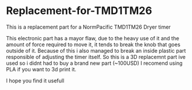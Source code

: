 # Replacement-for-TMD1TM26
This is a replacement part for a NormPacific TMD1TM26 Dryer timer 

This electronic part has a mayor flaw, due to the heavy use of it and the amount of force required to move it, it tends to break the knob that goes outside of it.
Because of this i also managed to break an inside plastic part responsible of adjusting the timer itself.
So this is a 3D replacemnt part ive used so i didnt had to buy a brand new part (~100USD) 
I recomend using PLA if you want to 3d print it.

I hope you find it usefull 
